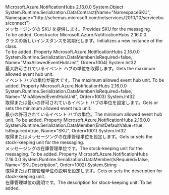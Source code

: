 <Type Name="MessagingSKU" FullName="Microsoft.Azure.NotificationHubs.Management.MessagingSKU">
  <TypeSignature Language="C#" Value="public class MessagingSKU" />
  <TypeSignature Language="ILAsm" Value=".class public auto ansi beforefieldinit MessagingSKU extends System.Object" />
  <TypeSignature Language="DocId" Value="T:Microsoft.Azure.NotificationHubs.Management.MessagingSKU" />
  <TypeSignature Language="VB.NET" Value="Public Class MessagingSKU" />
  <TypeSignature Language="F#" Value="type MessagingSKU = class" />
  <AssemblyInfo>
    <AssemblyName>Microsoft.Azure.NotificationHubs</AssemblyName>
    <AssemblyVersion>2.16.0.0</AssemblyVersion>
  </AssemblyInfo>
  <Base>
    <BaseTypeName>System.Object</BaseTypeName>
  </Base>
  <Interfaces />
  <Attributes>
    <Attribute>
      <AttributeName>System.Runtime.Serialization.DataContract(Name="NamespaceSKU", Namespace="http://schemas.microsoft.com/netservices/2010/10/servicebus/connect")</AttributeName>
    </Attribute>
  </Attributes>
  <Docs>
    <summary><span data-ttu-id="6e172-101">メッセージングの SKU を提供します。</span><span class="sxs-lookup"><span data-stu-id="6e172-101">Provides SKU for the messaging.</span></span></summary>
    <remarks>To be added.</remarks>
  </Docs>
  <Members>
    <Member MemberName=".ctor">
      <MemberSignature Language="C#" Value="public MessagingSKU ();" />
      <MemberSignature Language="ILAsm" Value=".method public hidebysig specialname rtspecialname instance void .ctor() cil managed" />
      <MemberSignature Language="DocId" Value="M:Microsoft.Azure.NotificationHubs.Management.MessagingSKU.#ctor" />
      <MemberSignature Language="VB.NET" Value="Public Sub New ()" />
      <MemberType>Constructor</MemberType>
      <AssemblyInfo>
        <AssemblyName>Microsoft.Azure.NotificationHubs</AssemblyName>
        <AssemblyVersion>2.16.0.0</AssemblyVersion>
      </AssemblyInfo>
      <Parameters />
      <Docs>
        <summary><span data-ttu-id="6e172-102"><see cref="T:Microsoft.Azure.NotificationHubs.Management.MessagingSKU" /> クラスの新しいインスタンスを初期化します。</span><span class="sxs-lookup"><span data-stu-id="6e172-102">Initializes a new instance of the <see cref="T:Microsoft.Azure.NotificationHubs.Management.MessagingSKU" /> class.</span></span></summary>
        <remarks>To be added.</remarks>
      </Docs>
    </Member>
    <Member MemberName="MaxAllowedEventHubUnit">
      <MemberSignature Language="C#" Value="public int MaxAllowedEventHubUnit { get; }" />
      <MemberSignature Language="ILAsm" Value=".property instance int32 MaxAllowedEventHubUnit" />
      <MemberSignature Language="DocId" Value="P:Microsoft.Azure.NotificationHubs.Management.MessagingSKU.MaxAllowedEventHubUnit" />
      <MemberSignature Language="VB.NET" Value="Public ReadOnly Property MaxAllowedEventHubUnit As Integer" />
      <MemberSignature Language="F#" Value="member this.MaxAllowedEventHubUnit : int" Usage="Microsoft.Azure.NotificationHubs.Management.MessagingSKU.MaxAllowedEventHubUnit" />
      <MemberType>Property</MemberType>
      <AssemblyInfo>
        <AssemblyName>Microsoft.Azure.NotificationHubs</AssemblyName>
        <AssemblyVersion>2.16.0.0</AssemblyVersion>
      </AssemblyInfo>
      <Attributes>
        <Attribute>
          <AttributeName>System.Runtime.Serialization.DataMember(IsRequired=false, Name="MaxAllowedEventHubUnit", Order=1004)</AttributeName>
        </Attribute>
      </Attributes>
      <ReturnValue>
        <ReturnType>System.Int32</ReturnType>
      </ReturnValue>
      <Docs>
        <summary>
            <span data-ttu-id="6e172-103">最大許可されているイベント ハブの単位を取得します。</span><span class="sxs-lookup"><span data-stu-id="6e172-103">Gets the maximum allowed event hub unit.</span></span>
            </summary>
        <value>
            <span data-ttu-id="6e172-104">イベント ハブの単位が最大です。</span><span class="sxs-lookup"><span data-stu-id="6e172-104">The maximum allowed event hub unit.</span></span>
            </value>
        <remarks>To be added.</remarks>
      </Docs>
    </Member>
    <Member MemberName="MinAllowedEventHubUnit">
      <MemberSignature Language="C#" Value="public int MinAllowedEventHubUnit { get; }" />
      <MemberSignature Language="ILAsm" Value=".property instance int32 MinAllowedEventHubUnit" />
      <MemberSignature Language="DocId" Value="P:Microsoft.Azure.NotificationHubs.Management.MessagingSKU.MinAllowedEventHubUnit" />
      <MemberSignature Language="VB.NET" Value="Public ReadOnly Property MinAllowedEventHubUnit As Integer" />
      <MemberSignature Language="F#" Value="member this.MinAllowedEventHubUnit : int" Usage="Microsoft.Azure.NotificationHubs.Management.MessagingSKU.MinAllowedEventHubUnit" />
      <MemberType>Property</MemberType>
      <AssemblyInfo>
        <AssemblyName>Microsoft.Azure.NotificationHubs</AssemblyName>
        <AssemblyVersion>2.16.0.0</AssemblyVersion>
      </AssemblyInfo>
      <Attributes>
        <Attribute>
          <AttributeName>System.Runtime.Serialization.DataMember(IsRequired=false, Name="MinAllowedEventHubUnit", Order=1003)</AttributeName>
        </Attribute>
      </Attributes>
      <ReturnValue>
        <ReturnType>System.Int32</ReturnType>
      </ReturnValue>
      <Docs>
        <summary><span data-ttu-id="6e172-105">取得または最小の許可されているイベント ハブの単位を設定します。</span><span class="sxs-lookup"><span data-stu-id="6e172-105">Gets or sets the minimum allowed event hub unit.</span></span></summary>
        <value><span data-ttu-id="6e172-106">最小の許可されているイベント ハブの単位。</span><span class="sxs-lookup"><span data-stu-id="6e172-106">The minimum allowed event hub unit.</span></span></value>
        <remarks>To be added.</remarks>
      </Docs>
    </Member>
    <Member MemberName="SKU">
      <MemberSignature Language="C#" Value="public int SKU { get; set; }" />
      <MemberSignature Language="ILAsm" Value=".property instance int32 SKU" />
      <MemberSignature Language="DocId" Value="P:Microsoft.Azure.NotificationHubs.Management.MessagingSKU.SKU" />
      <MemberSignature Language="VB.NET" Value="Public Property SKU As Integer" />
      <MemberSignature Language="F#" Value="member this.SKU : int with get, set" Usage="Microsoft.Azure.NotificationHubs.Management.MessagingSKU.SKU" />
      <MemberType>Property</MemberType>
      <AssemblyInfo>
        <AssemblyName>Microsoft.Azure.NotificationHubs</AssemblyName>
        <AssemblyVersion>2.16.0.0</AssemblyVersion>
      </AssemblyInfo>
      <Attributes>
        <Attribute>
          <AttributeName>System.Runtime.Serialization.DataMember(EmitDefaultValue=true, IsRequired=true, Name="SKU", Order=1001)</AttributeName>
        </Attribute>
      </Attributes>
      <ReturnValue>
        <ReturnType>System.Int32</ReturnType>
      </ReturnValue>
      <Docs>
        <summary><span data-ttu-id="6e172-107">取得またはメッセージングの在庫管理単位を設定します。</span><span class="sxs-lookup"><span data-stu-id="6e172-107">Gets or sets the stock-keeping unit for the messaging.</span></span></summary>
        <value><span data-ttu-id="6e172-108">メッセージングの在庫管理単位です。</span><span class="sxs-lookup"><span data-stu-id="6e172-108">The stock-keeping unit for the messaging.</span></span></value>
        <remarks>To be added.</remarks>
      </Docs>
    </Member>
    <Member MemberName="SKUDescription">
      <MemberSignature Language="C#" Value="public string SKUDescription { get; }" />
      <MemberSignature Language="ILAsm" Value=".property instance string SKUDescription" />
      <MemberSignature Language="DocId" Value="P:Microsoft.Azure.NotificationHubs.Management.MessagingSKU.SKUDescription" />
      <MemberSignature Language="VB.NET" Value="Public ReadOnly Property SKUDescription As String" />
      <MemberSignature Language="F#" Value="member this.SKUDescription : string" Usage="Microsoft.Azure.NotificationHubs.Management.MessagingSKU.SKUDescription" />
      <MemberType>Property</MemberType>
      <AssemblyInfo>
        <AssemblyName>Microsoft.Azure.NotificationHubs</AssemblyName>
        <AssemblyVersion>2.16.0.0</AssemblyVersion>
      </AssemblyInfo>
      <Attributes>
        <Attribute>
          <AttributeName>System.Runtime.Serialization.DataMember(IsRequired=false, Name="SKUDescription", Order=1002)</AttributeName>
        </Attribute>
      </Attributes>
      <ReturnValue>
        <ReturnType>System.String</ReturnType>
      </ReturnValue>
      <Docs>
        <summary><span data-ttu-id="6e172-109">取得または在庫管理単位の説明を設定します。</span><span class="sxs-lookup"><span data-stu-id="6e172-109">Gets or sets the description for stock-keeping unit.</span></span></summary>
        <value><span data-ttu-id="6e172-110">在庫管理単位の説明です。</span><span class="sxs-lookup"><span data-stu-id="6e172-110">The description for stock-keeping unit.</span></span></value>
        <remarks>To be added.</remarks>
      </Docs>
    </Member>
  </Members>
</Type>